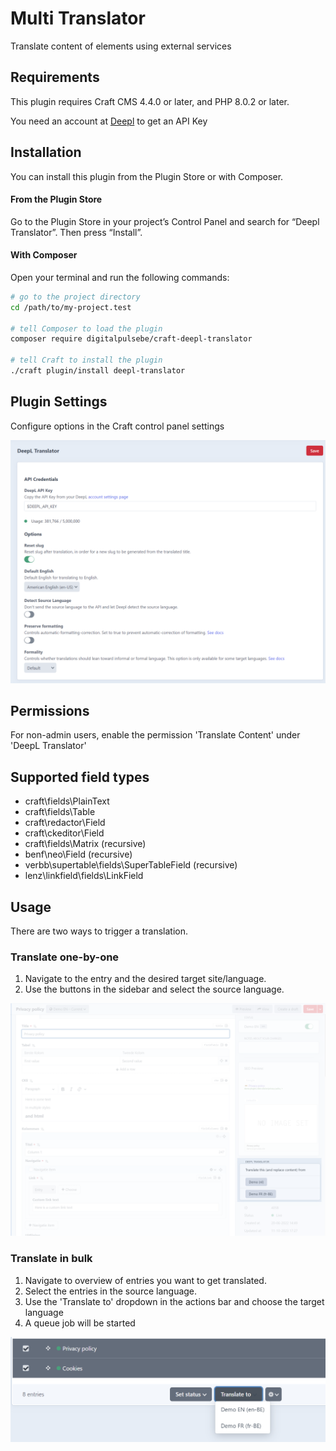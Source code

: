 # Multi Translator

Translate content of elements using external services

## Requirements

This plugin requires Craft CMS 4.4.0 or later, and PHP 8.0.2 or later.

You need an account at [Deepl](https://www.deepl.com/nl/pro-api) to get an API Key

## Installation

You can install this plugin from the Plugin Store or with Composer.

#### From the Plugin Store

Go to the Plugin Store in your project’s Control Panel and search for “Deepl Translator”. Then press “Install”.

#### With Composer

Open your terminal and run the following commands:

```bash
# go to the project directory
cd /path/to/my-project.test

# tell Composer to load the plugin
composer require digitalpulsebe/craft-deepl-translator

# tell Craft to install the plugin
./craft plugin/install deepl-translator
```

## Plugin Settings

Configure options in the Craft control panel settings

![Screenshot](resources/img/screenshot_settings.png)

## Permissions

For non-admin users, enable the permission 'Translate Content' under 'DeepL Translator'

## Supported field types

- craft\fields\PlainText
- craft\fields\Table
- craft\redactor\Field
- craft\ckeditor\Field
- craft\fields\Matrix (recursive)
- benf\neo\Field (recursive)
- verbb\supertable\fields\SuperTableField (recursive)
- lenz\linkfield\fields\LinkField

## Usage

There are two ways to trigger a translation.

### Translate one-by-one

1. Navigate to the entry and the desired target site/language.
2. Use the buttons in the sidebar and select the source language.

![Screenshot](resources/img/screenshot_sidebar.png)

### Translate in bulk

1. Navigate to overview of entries you want to get translated.
2. Select the entries in the source language.
3. Use the 'Translate to' dropdown in the actions bar and choose the target language
4. A queue job will be started

![Screenshot](resources/img/screenshot_actions.png)
